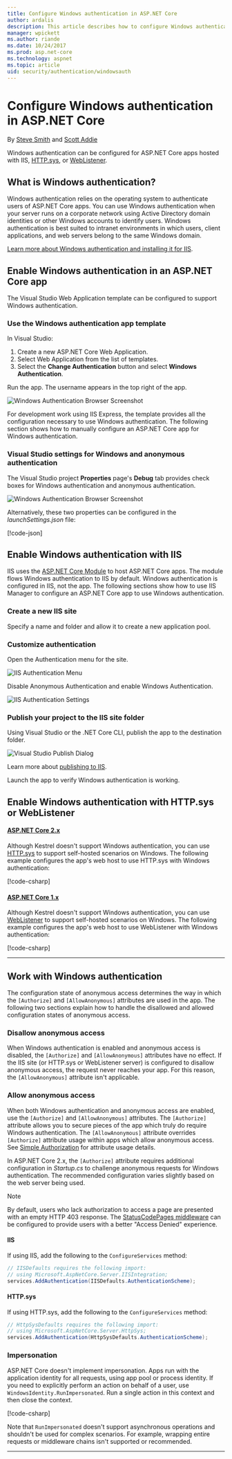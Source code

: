 ```yaml
---
title: Configure Windows authentication in ASP.NET Core
author: ardalis
description: This article describes how to configure Windows authentication in ASP.NET Core, using IIS Express, IIS, HTTP.sys, and WebListener.
manager: wpickett
ms.author: riande
ms.date: 10/24/2017
ms.prod: asp.net-core
ms.technology: aspnet
ms.topic: article
uid: security/authentication/windowsauth
---
```

# Configure Windows authentication in ASP.NET Core

By [Steve Smith](https://ardalis.com) and [Scott Addie](https://twitter.com/Scott_Addie)

Windows authentication can be configured for ASP.NET Core apps hosted with IIS, [HTTP.sys](xref:fundamentals/servers/httpsys), or [WebListener](xref:fundamentals/servers/weblistener).

## What is Windows authentication?

Windows authentication relies on the operating system to authenticate users of ASP.NET Core apps. You can use Windows authentication when your server runs on a corporate network using Active Directory domain identities or other Windows accounts to identify users. Windows authentication is best suited to intranet environments in which users, client applications, and web servers belong to the same Windows domain.

[Learn more about Windows authentication and installing it for IIS](/iis/configuration/system.webServer/security/authentication/windowsAuthentication/).

## Enable Windows authentication in an ASP.NET Core app

The Visual Studio Web Application template can be configured to support Windows authentication.

### Use the Windows authentication app template

In Visual Studio:
1. Create a new ASP.NET Core Web Application. 
1. Select Web Application from the list of templates.
1. Select the **Change Authentication** button and select **Windows Authentication**. 

Run the app. The username appears in the top right of the app.

![Windows Authentication Browser Screenshot](windowsauth/_static/browser-screenshot.png)

For development work using IIS Express, the template provides all the configuration necessary to use Windows authentication. The following section shows how to manually configure an ASP.NET Core app for Windows authentication.

### Visual Studio settings for Windows and anonymous authentication

The Visual Studio project **Properties** page's **Debug** tab provides check boxes for Windows authentication and anonymous authentication.

![Windows Authentication Browser Screenshot](windowsauth/_static/vs-auth-property-menu.png)

Alternatively, these two properties can be configured in the *launchSettings.json* file:

[!code-json[](windowsauth/sample/launchSettings.json?highlight=3-4)]

## Enable Windows authentication with IIS

IIS uses the [ASP.NET Core Module](xref:fundamentals/servers/aspnet-core-module) to host ASP.NET Core apps. The module flows Windows authentication to IIS by default. Windows authentication is configured in IIS, not the app. The following sections show how to use IIS Manager to configure an ASP.NET Core app to use Windows authentication.

### Create a new IIS site

Specify a name and folder and allow it to create a new application pool.

### Customize authentication

Open the Authentication menu for the site.

![IIS Authentication Menu](windowsauth/_static/iis-authentication-menu.png)

Disable Anonymous Authentication and enable Windows Authentication.

![IIS Authentication Settings](windowsauth/_static/iis-auth-settings.png)

### Publish your project to the IIS site folder

Using Visual Studio or the .NET Core CLI, publish the app to the destination folder.

![Visual Studio Publish Dialog](windowsauth/_static/vs-publish-app.png)

Learn more about [publishing to IIS](xref:host-and-deploy/iis/index).

Launch the app to verify Windows authentication is working.

## Enable Windows authentication with HTTP.sys or WebListener

#### [ASP.NET Core 2.x](#tab/aspnetcore2x/)
Although Kestrel doesn't support Windows authentication, you can use [HTTP.sys](xref:fundamentals/servers/httpsys) to support self-hosted scenarios on Windows. The following example configures the app's web host to use HTTP.sys with Windows authentication:

[!code-csharp[](windowsauth/sample/Program2x.cs?highlight=9-14)]

#### [ASP.NET Core 1.x](#tab/aspnetcore1x/)
Although Kestrel doesn't support Windows authentication, you can use [WebListener](xref:fundamentals/servers/weblistener) to support self-hosted scenarios on Windows. The following example configures the app's web host to use WebListener with Windows authentication:

[!code-csharp[](windowsauth/sample/Program1x.cs?highlight=6-11)]

* * *
## Work with Windows authentication

The configuration state of anonymous access determines the way in which the `[Authorize]` and `[AllowAnonymous]` attributes are used in the app. The following two sections explain how to handle the disallowed and allowed configuration states of anonymous access.

### Disallow anonymous access

When Windows authentication is enabled and anonymous access is disabled, the `[Authorize]` and `[AllowAnonymous]` attributes have no effect. If the IIS site (or HTTP.sys or WebListener server) is configured to disallow anonymous access, the request never reaches your app. For this reason, the `[AllowAnonymous]` attribute isn't applicable.

### Allow anonymous access

When both Windows authentication and anonymous access are enabled, use the `[Authorize]` and `[AllowAnonymous]` attributes. The `[Authorize]` attribute allows you to secure pieces of the app which truly do require Windows authentication. The `[AllowAnonymous]` attribute overrides `[Authorize]` attribute usage within apps which allow anonymous access. See [Simple Authorization](xref:security/authorization/simple) for attribute usage details.

In ASP.NET Core 2.x, the `[Authorize]` attribute requires additional configuration in *Startup.cs* to challenge anonymous requests for Windows authentication. The recommended configuration varies slightly based on the web server being used.

> [!NOTE]
> By default, users who lack authorization to access a page are presented with an empty HTTP 403 response. The [StatusCodePages middleware](xref:fundamentals/error-handling#configuring-status-code-pages) can be configured to provide users with a better "Access Denied" experience.

#### IIS

If using IIS, add the following to the `ConfigureServices` method: 

```csharp
// IISDefaults requires the following import:
// using Microsoft.AspNetCore.Server.IISIntegration;
services.AddAuthentication(IISDefaults.AuthenticationScheme);
```

#### HTTP.sys

If using HTTP.sys, add the following to the `ConfigureServices` method:

```csharp
// HttpSysDefaults requires the following import:
// using Microsoft.AspNetCore.Server.HttpSys;
services.AddAuthentication(HttpSysDefaults.AuthenticationScheme);
```

### Impersonation

ASP.NET Core doesn't implement impersonation. Apps run with the application identity for all requests, using app pool or process identity. If you need to explicitly perform an action on behalf of a user, use `WindowsIdentity.RunImpersonated`. Run a single action in this context and then close the context.

[!code-csharp[](windowsauth/sample/Startup.cs?name=snippet_Impersonate&highlight=10-18)]

Note that `RunImpersonated` doesn't support asynchronous operations and shouldn't be used for complex scenarios. For example, wrapping entire requests or middleware chains isn't supported or recommended.

---
